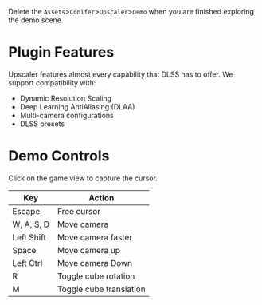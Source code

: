 Delete the `Assets`>`Conifer`>`Upscaler`>`Demo` when you are finished exploring the demo scene.

# Plugin Features
Upscaler features almost every capability that DLSS has to offer. We support compatibility with:
- Dynamic Resolution Scaling
- Deep Learning AntiAliasing (DLAA)
- Multi-camera configurations
- DLSS presets

# Demo Controls
Click on the game view to capture the cursor.

Key | Action
---|---
Escape | Free cursor
W, A, S, D | Move camera
Left Shift | Move camera faster
Space | Move camera up
Left Ctrl | Move camera Down
R | Toggle cube rotation
M | Toggle cube translation